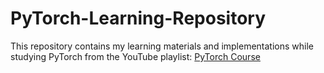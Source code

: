 # PyTorch-Learning-Repository
This repository contains my learning materials and implementations while studying PyTorch from the YouTube playlist: [PyTorch Course](https://www.youtube.com/playlist?list=PLKnIA16_Rmvboy8bmDCjwNHgTaYH2puK7)
